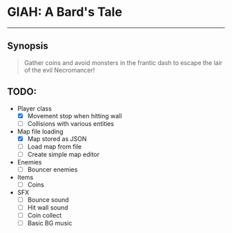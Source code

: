 # GIAH: A Bard's Tale
---
## Synopsis
> Gather coins and avoid monsters in the frantic dash to escape the lair of the evil Necromancer!

## TODO:
* Player class
    - [x] Movement stop when hitting wall
    - [ ] Collisions with various entities
* Map file loading
    - [x] Map stored as JSON
    - [ ] Load map from file
    - [ ] Create simple map editor
* Enemies
    - [ ] Bouncer enemies
* Items
    - [ ] Coins
* SFX
    - [ ] Bounce sound
    - [ ] Hit wall sound
    - [ ] Coin collect
    - [ ] Basic BG music

